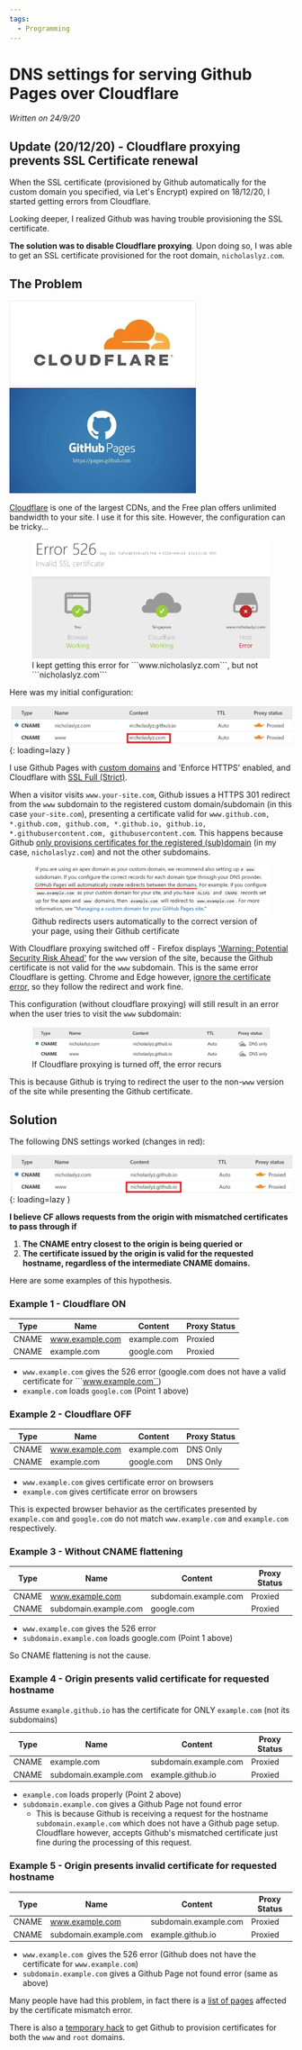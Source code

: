```yaml
---
tags:
  - Programming
---
```

# DNS settings for serving Github Pages over Cloudflare

*Written on 24/9/20*

## Update (20/12/20) - Cloudflare proxying prevents SSL Certificate renewal

When the SSL certificate (provisioned by Github automatically for the custom domain you specified, via Let's Encrypt) expired on 18/12/20, I started getting errors from Cloudflare.

Looking deeper, I realized Github was having trouble provisioning the SSL certificate.

**The solution was to disable Cloudflare proxying**. Upon doing so, I was able to get an SSL certificate provisioned for the root domain, `nicholaslyz.com`.

## The Problem

 ![](../static/images/cloudflare-logo.jpg)
 <img src="/static/images/github-pages-logo.jpg" width="332" alt="Github Logo" loading="lazy"/>
 
 [Cloudflare](https://www.cloudflare.com) is one of the largest CDNs, and the Free plan offers unlimited bandwidth to your site. I use it for this site. However, the configuration can be tricky...
 
 <figure>
  <img src="/static/images/cf-error.jpg" alt="Cloudflare Error" loading="lazy"/>
  <figcaption>I kept getting this error for ```www.nicholaslyz.com```, but not ```nicholaslyz.com```</figcaption>
</figure>

Here was my initial configuration:

![](../static/images/incorrect-config.jpg){: loading=lazy }

I use Github Pages with [custom domains](https://docs.github.com/en/github/working-with-github-pages/managing-a-custom-domain-for-your-github-pages-site#configuring-a-subdomain) and 'Enforce HTTPS' enabled, and Cloudflare with [SSL Full (Strict)](https://support.cloudflare.com/hc/en-us/articles/200170416-End-to-end-HTTPS-with-Cloudflare-Part-3-SSL-options#h_8afd8a8d-382d-4694-a2b2-44cbc9f637ef).

When a visitor visits ```www.your-site.com```, Github issues a HTTPS 301 redirect from the ```www``` subdomain to the registered custom domain/subdomain (in this case ```your-site.com```), presenting a certificate valid for ```www.github.com, *.github.com, github.com, *.github.io, github.io, *.githubusercontent.com, githubusercontent.com```. This happens because Github [only provisions certificates for the registered (sub)domain](https://github.community/t/does-github-pages-support-https-for-www-and-subdomains/10360/2) (in my case, ```nicholaslyz.com```) and not the other subdomains.

 <figure>
  <img src="/static/images/gh-pages.jpg" alt="Github redirection" loading="lazy"/>
  <figcaption>Github redirects users automatically to the correct version of your page, using their Github certificate</figcaption>
</figure>

With Cloudflare proxying switched off - Firefox displays ['Warning: Potential Security Risk Ahead'](https://support.mozilla.org/en-US/kb/what-does-your-connection-is-not-secure-mean) for the ```www``` version of the site, because the Github certificate is not valid for the ```www``` subdomain. This is the same error Cloudflare is getting. Chrome and Edge however, [ignore the certificate error](https://www.thesslstore.com/blog/chrome-fix-common-name-mismatch-error/), so they follow the redirect and work fine.

This configuration (without cloudflare proxying) will still result in an error when the user tries to visit the ```www``` subdomain:

<figure>
  <img src="/static/images/cf-no-proxy.jpg" alt="Cloudflare Error" loading="lazy"/>
  <figcaption>If Cloudflare proxying is turned off, the error recurs</figcaption>
</figure>

This is because Github is trying to redirect the user to the non-```www``` version of the site while presenting the Github certificate.

## Solution

The following DNS settings worked (changes in red):

![](../static/images/correct-config.jpg){: loading=lazy }

**I believe CF allows requests from the origin with mismatched certificates to pass through if**

1. **The CNAME entry closest to the origin is being queried or**
2. **The certificate issued by the origin is valid for the requested hostname, regardless of the intermediate CNAME domains.**

Here are some examples of this hypothesis.

### Example 1 - Cloudflare ON

| Type     | Name                      | Content             | Proxy Status |
|----------|---------------------------|---------------------|--------------|
| CNAME    | www.example.com           | example.com         | Proxied      |
| CNAME    | example.com               | google.com          | Proxied      |

- ```www.example.com``` gives the 526 error (google.com does not have a valid certificate for ```www.example.com``)
- ```example.com``` loads ```google.com``` (Point 1 above)

### Example 2 - Cloudflare OFF

| Type  | Name            | Content     | Proxy Status |
|-------|-----------------|-------------|--------------|
| CNAME | www.example.com | example.com | DNS Only     |
| CNAME | example.com     | google.com  | DNS Only     |

- ```www.example.com``` gives certificate error on browsers
- ```example.com``` gives certificate error on browsers

This is expected browser behavior as the certificates presented by ```example.com``` and ```google.com``` do not match ```www.example.com``` and ```example.com``` respectively.

### Example 3 - Without CNAME flattening

| Type  | Name                  | Content               | Proxy Status |
|-------|-----------------------|-----------------------|--------------|
| CNAME | www.example.com       | subdomain.example.com | Proxied      |
| CNAME | subdomain.example.com | google.com            | Proxied      |

- ```www.example.com``` gives the 526 error
- ```subdomain.example.com``` loads google.com (Point 1 above)

So CNAME flattening is not the cause.

### Example 4 - Origin presents valid certificate for requested hostname

Assume ```example.github.io``` has the certificate for ONLY ```example.com``` (not its subdomains)

| Type  | Name                  | Content               | Proxy Status |
|-------|-----------------------|-----------------------|--------------|
| CNAME | example.com           | subdomain.example.com | Proxied      |
| CNAME | subdomain.example.com | example.github.io     | Proxied      |

- ```example.com``` loads properly (Point 2 above)
- ```subdomain.example.com``` gives a Github Page not found error
    - This is because Github is receiving a request for the hostname ```subdomain.example.com``` which does not have a Github page setup. Cloudflare however, accepts Github's mismatched certificate just fine during the processing of this request.

### Example 5 - Origin presents invalid certificate for requested hostname

| Type  | Name                  | Content               | Proxy Status |
|-------|-----------------------|-----------------------|--------------|
| CNAME | www.example.com       | subdomain.example.com | Proxied      |
| CNAME | subdomain.example.com | example.github.io     | Proxied      |

- ```www.example.com ```gives the 526 error (Github does not have the certificate for ```www.example.com```)
- ```subdomain.example.com``` gives a Github Page not found error (same as above)


Many people have had this problem, in fact there is a [list of pages](https://github.community/t/does-github-pages-support-https-for-www-and-subdomains/10360/39#M2417) affected by the certificate mismatch error.

There is also a [temporary hack](https://github.community/t/does-github-pages-support-https-for-www-and-subdomains/10360/29) to get Github to provision certificates for both the ```www``` and ```root``` domains.